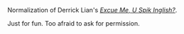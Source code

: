 Normalization of Derrick Lian's [*Excue Me, U Spik Inglish?*](http://www.medsoc.org.sg/medicus/notes.htm).

Just for fun. Too afraid to ask for permission.